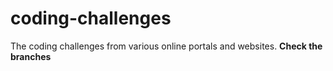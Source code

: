 # coding-challenges
The coding challenges from various online portals and websites.
**Check the branches**

